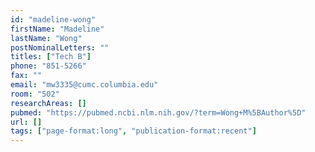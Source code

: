 ```yaml
---
id: "madeline-wong"
firstName: "Madeline"
lastName: "Wong"
postNominalLetters: ""
titles: ["Tech B"]
phone: "851-5266"
fax: ""
email: "mw3335@cumc.columbia.edu"
room: "502"
researchAreas: []
pubmed: "https://pubmed.ncbi.nlm.nih.gov/?term=Wong+M%5BAuthor%5D"
url: []
tags: ["page-format:long", "publication-format:recent"]
---
```

